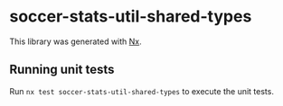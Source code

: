 # soccer-stats-util-shared-types

This library was generated with [Nx](https://nx.dev).

## Running unit tests

Run `nx test soccer-stats-util-shared-types` to execute the unit tests.
